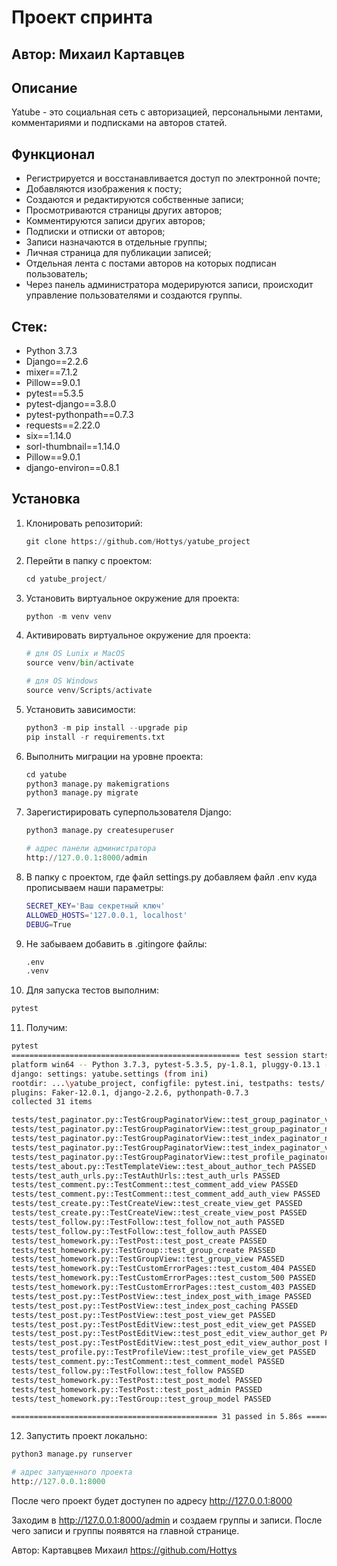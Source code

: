 # Проект спринта
## Автор: Михаил Картавцев
## Описание

Yatube - это социальная сеть с авторизацией, персональными лентами, комментариями и подписками на авторов статей.

## Функционал

- Регистрируется и восстанавливается доступ по электронной почте;
- Добавляются изображения к посту;
- Создаются и редактируются собственные записи;
- Просмотриваются страницы других авторов;
- Комментируются записи других авторов;
- Подписки и отписки от авторов;
- Записи назначаются в отдельные группы;
- Личная страница для публикации записей;
- Отдельная лента с постами авторов на которых подписан пользователь;
- Через панель администратора модерируются записи, происходит управление пользователями и создаются группы.

## Стек:

- Python 3.7.3
- Django==2.2.6
- mixer==7.1.2
- Pillow==9.0.1
- pytest==5.3.5
- pytest-django==3.8.0
- pytest-pythonpath==0.7.3
- requests==2.22.0
- six==1.14.0
- sorl-thumbnail==1.14.0
- Pillow==9.0.1
- django-environ==0.8.1


## Установка

1. Клонировать репозиторий:

   ```python
   git clone https://github.com/Hottys/yatube_project
   ```

2. Перейти в папку с проектом:

   ```python
   cd yatube_project/
   ```

3. Установить виртуальное окружение для проекта:

   ```python
   python -m venv venv
   ```

4. Активировать виртуальное окружение для проекта:

   ```python
   # для OS Lunix и MacOS
   source venv/bin/activate

   # для OS Windows
   source venv/Scripts/activate
   ```

5. Установить зависимости:

   ```python
   python3 -m pip install --upgrade pip
   pip install -r requirements.txt
   ```

6. Выполнить миграции на уровне проекта:

   ```python
   cd yatube
   python3 manage.py makemigrations
   python3 manage.py migrate
   ```

7. Зарегистирировать суперпользователя Django:

   ```python
   python3 manage.py createsuperuser

   # адрес панели администратора
   http://127.0.0.1:8000/admin
   ```

8. В папку с проектом, где файл settings.py добавляем файл .env куда прописываем наши параметры:

   ```bash
   SECRET_KEY='Ваш секретный ключ'
   ALLOWED_HOSTS='127.0.0.1, localhost'
   DEBUG=True
   ```

9. Не забываем добавить в .gitingore файлы:

   ```bash
   .env
   .venv
   ```

10. Для запуска тестов выполним:

   ```bash
   pytest
   ```

11. Получим:

   ```bash
   pytest
   =================================================== test session starts ===================================================
   platform win64 -- Python 3.7.3, pytest-5.3.5, py-1.8.1, pluggy-0.13.1 -- ...\yatube_project\venv\Scripts\python.exe     
   django: settings: yatube.settings (from ini)
   rootdir: ...\yatube_project, configfile: pytest.ini, testpaths: tests/
   plugins: Faker-12.0.1, django-2.2.6, pythonpath-0.7.3
   collected 31 items

   tests/test_paginator.py::TestGroupPaginatorView::test_group_paginator_view_get PASSED                                [  3%]
   tests/test_paginator.py::TestGroupPaginatorView::test_group_paginator_not_in_context_view PASSED                     [  6%]
   tests/test_paginator.py::TestGroupPaginatorView::test_index_paginator_not_in_view_context PASSED                     [  9%]
   tests/test_paginator.py::TestGroupPaginatorView::test_index_paginator_view PASSED                                    [ 12%]
   tests/test_paginator.py::TestGroupPaginatorView::test_profile_paginator_view PASSED                                  [ 16%]
   tests/test_about.py::TestTemplateView::test_about_author_tech PASSED                                                 [ 19%] 
   tests/test_auth_urls.py::TestAuthUrls::test_auth_urls PASSED                                                         [ 22%]
   tests/test_comment.py::TestComment::test_comment_add_view PASSED                                                     [ 25%]
   tests/test_comment.py::TestComment::test_comment_add_auth_view PASSED                                                [ 29%]
   tests/test_create.py::TestCreateView::test_create_view_get PASSED                                                    [ 32%]
   tests/test_create.py::TestCreateView::test_create_view_post PASSED                                                   [ 35%]
   tests/test_follow.py::TestFollow::test_follow_not_auth PASSED                                                        [ 38%]
   tests/test_follow.py::TestFollow::test_follow_auth PASSED                                                            [ 41%]
   tests/test_homework.py::TestPost::test_post_create PASSED                                                            [ 45%]
   tests/test_homework.py::TestGroup::test_group_create PASSED                                                          [ 48%]
   tests/test_homework.py::TestGroupView::test_group_view PASSED                                                        [ 51%]
   tests/test_homework.py::TestCustomErrorPages::test_custom_404 PASSED                                                 [ 54%]
   tests/test_homework.py::TestCustomErrorPages::test_custom_500 PASSED                                                 [ 58%] 
   tests/test_homework.py::TestCustomErrorPages::test_custom_403 PASSED                                                 [ 61%]
   tests/test_post.py::TestPostView::test_index_post_with_image PASSED                                                  [ 64%]
   tests/test_post.py::TestPostView::test_index_post_caching PASSED                                                     [ 67%]
   tests/test_post.py::TestPostView::test_post_view_get PASSED                                                          [ 70%]
   tests/test_post.py::TestPostEditView::test_post_edit_view_get PASSED                                                 [ 74%]
   tests/test_post.py::TestPostEditView::test_post_edit_view_author_get PASSED                                          [ 77%]
   tests/test_post.py::TestPostEditView::test_post_edit_view_author_post PASSED                                         [ 80%]
   tests/test_profile.py::TestProfileView::test_profile_view_get PASSED                                                 [ 83%]
   tests/test_comment.py::TestComment::test_comment_model PASSED                                                        [ 87%]
   tests/test_follow.py::TestFollow::test_follow PASSED                                                                 [ 90%] 
   tests/test_homework.py::TestPost::test_post_model PASSED                                                             [ 93%] 
   tests/test_homework.py::TestPost::test_post_admin PASSED                                                             [ 96%] 
   tests/test_homework.py::TestGroup::test_group_model PASSED                                                           [100%] 

   ============================================== 31 passed in 5.86s ==============================================
   ```

12. Запустить проект локально:

   ```python
   python3 manage.py runserver

   # адрес запущенного проекта
   http://127.0.0.1:8000
   ```

После чего проект будет доступен по адресу http://127.0.0.1:8000

Заходим в http://127.0.0.1:8000/admin и создаем группы и записи.
После чего записи и группы появятся на главной странице.

Автор: Картавцвев Михаил https://github.com/Hottys
